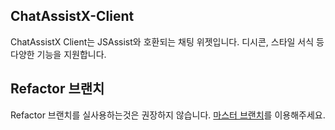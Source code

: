 ## ChatAssistX-Client
ChatAssistX Client는 JSAssist와 호환되는 채팅 위젯입니다. 디시콘, 스타일 서식 등 다양한 기능을 지원합니다.

## Refactor 브랜치
Refactor 브랜치를 실사용하는것은 권장하지 않습니다. [마스터 브랜치](https://github.com/Lastorder-DC/ChatAssistX-Client/tree/master)를 이용해주세요.
